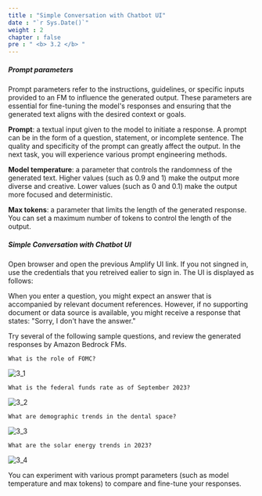 ```yaml
---
title : "Simple Conversation with Chatbot UI"
date : "`r Sys.Date()`"
weight : 2
chapter : false
pre : " <b> 3.2 </b> "
---
```

 ##### Prompt parameters
 Prompt parameters refer to the instructions, guidelines, or specific inputs provided to an FM to influence the generated output. These parameters are essential for fine-tuning the model's responses and ensuring that the generated text aligns with the desired context or goals.

**Prompt**: a textual input given to the model to initiate a response. A prompt can be in the form of a question, statement, or incomplete sentence. The quality and specificity of the prompt can greatly affect the output. In the next task, you will experience various prompt engineering methods.

**Model temperature**: a parameter that controls the randomness of the generated text. Higher values (such as 0.9 and 1) make the output more diverse and creative. Lower values (such as 0 and 0.1) make the output more focused and deterministic.

**Max tokens**: a parameter that limits the length of the generated response. You can set a maximum number of tokens to control the length of the output.
 
 ##### Simple Conversation with Chatbot UI

 Open browser and open the previous Amplify UI link. If you not singned in, use the credentials that you retreived ealier to sign in. The UI is displayed as follows:


 When you enter a question, you might expect an answer that is accompanied by relevant document references. However, if no supporting document or data source is available, you might receive a response that states: "Sorry, I don't have the answer."

Try several of the following sample questions, and review the generated responses by Amazon Bedrock FMs.

```text
What is the role of FOMC?
```
   ![3_1](/images/3/3_1.png "Sample question")

```text
What is the federal funds rate as of September 2023?
```
   ![3_2](/images/3/3_2.png "Sample question")

```text
What are demographic trends in the dental space?
```
   ![3_3](/images/3/3_3.png "Sample question")

```text
What are the solar energy trends in 2023?
```
   ![3_4](/images/3/3_4.png "Sample question")

You can experiment with various prompt parameters (such as model temperature and max tokens) to compare and fine-tune your responses.
